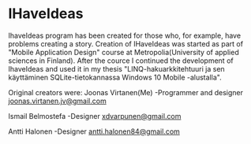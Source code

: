 # IHaveIdeas
IhaveIdeas program has been created for those who, for example, have problems creating a story.
Creation of IHaveIdeas was started as part of "Mobile Application Design" course at Metropolia(University of applied sciences in Finland). After the cource I continued the development of IhaveIdeas and used it in my thesis "LINQ-hakuarkkitehtuuri ja sen käyttäminen SQLite-tietokannassa Windows 10 Mobile -alustalla".

Original creators were:
Joonas Virtanen(Me) -Programmer and designer
joonas.virtanen.jv@gmail.com

Ismail Belmostefa -Designer
xdvarpunen@gmail.com

Antti Halonen -Designer
antti.halonen84@gmail.com
